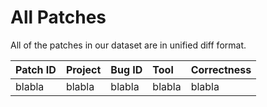 # All Patches

All of the patches in our dataset are in unified diff format.

| Patch ID | Project | Bug ID | Tool | Correctness |
| :---- | :---- | :---- | :---- | :---- | 
| blabla | blabla | blabla |blabla |blabla |
